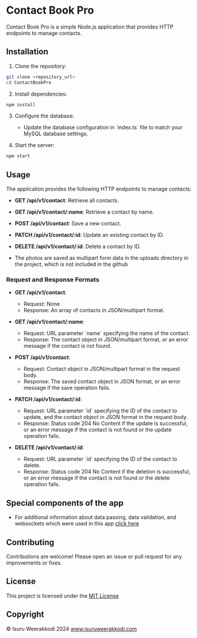 
# Contact Book Pro

Contact Book Pro is a simple Node.js application that provides HTTP endpoints to manage contacts.

## Installation

1. Clone the repository:

```bash
git clone <repository_url>
cd ContactBookPro
```

2. Install dependencies:

```bash
npm install
```

3. Configure the database:

   - Update the database configuration in \`index.ts\` file to match your MySQL database settings.

4. Start the server:

```bash
npm start
```

## Usage

The application provides the following HTTP endpoints to manage contacts:

- **GET /api/v1/contact**: Retrieve all contacts.
- **GET /api/v1/contact/:name**: Retrieve a contact by name.
- **POST /api/v1/contact**: Save a new contact.
- **PATCH /api/v1/contact/:id**: Update an existing contact by ID.
- **DELETE /api/v1/contact/:id**: Delete a contact by ID.

- The photos are saved as multipart form data in the uploads directory in the project, which is not included in the github 

### Request and Response Formats

- **GET /api/v1/contact**:
  - Request: None
  - Response: An array of contacts in JSON/multipart format.

- **GET /api/v1/contact/:name**:
  - Request: URL parameter \`name\` specifying the name of the contact.
  - Response: The contact object in JSON/multipart format, or an error message if the contact is not found.

- **POST /api/v1/contact**:
  - Request: Contact object in JSON/multipart format in the request body.
  - Response: The saved contact object in JSON format, or an error message if the save operation fails.

- **PATCH /api/v1/contact/:id**:
  - Request: URL parameter \`id\` specifying the ID of the contact to update, and the contact object in JSON format in the request body.
  - Response: Status code 204 No Content if the update is successful, or an error message if the contact is not found or the update operation fails.

- **DELETE /api/v1/contact/:id**:
  - Request: URL parameter \`id\` specifying the ID of the contact to delete.
  - Response: Status code 204 No Content if the deletion is successful, or an error message if the contact is not found or the delete operation fails.

## Special components of the app

  - For additional information about data passing, data validation, and websockets which were used in this app [click here](ADDITIONALINFO.md)

## Contributing

Contributions are welcome! Please open an issue or pull request for any improvements or fixes.

## License

This project is licensed under the [MIT License](LICENSE)

## Copyright
&copy; Isuru Weerakkodi 2024
www.isuruweerakkodi.com
